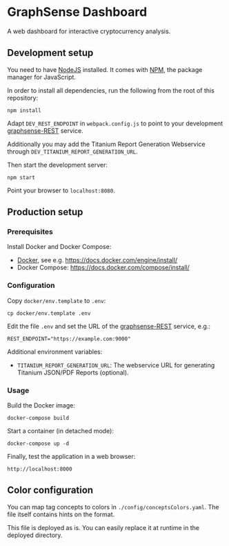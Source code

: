 # GraphSense Dashboard

A web dashboard for interactive cryptocurrency analysis.

## Development setup

You need to have [NodeJS][nodejs] installed. It comes with [NPM][npm],
the package manager for JavaScript.

In order to install all dependencies, run the following from the root of
this repository:

    npm install

Adapt `DEV_REST_ENDPOINT` in `webpack.config.js` to point to your
development [graphsense-REST][graphsense-rest] service.

Additionally you may add the Titanium Report Generation Webservice through
`DEV_TITANIUM_REPORT_GENERATION_URL`.

Then start the development server:

    npm start

Point your browser to `localhost:8080`.

## Production setup

### Prerequisites

Install Docker and Docker Compose:

- [Docker][docker], see e.g. https://docs.docker.com/engine/install/
- Docker Compose: https://docs.docker.com/compose/install/

### Configuration

Copy `docker/env.template` to `.env`:

    cp docker/env.template .env

Edit the file `.env` and set the URL of the [graphsense-REST][graphsense-rest]
service, e.g.:

    REST_ENDPOINT="https://example.com:9000"

Additional environment variables:

* `TITANIUM_REPORT_GENERATION_URL`: The webservice URL for generating
  Titanium JSON/PDF Reports (optional).

### Usage

Build the Docker image:

    docker-compose build

Start a container (in detached mode):

    docker-compose up -d

Finally, test the application in a web browser:

    http://localhost:8000

## Color configuration

You can map tag concepts to colors in `./config/conceptsColors.yaml`.
The file itself contains hints on the format.

This file is deployed as is. You can easily replace it at runtime in the
deployed directory.

[nodejs]: https://nodejs.org
[npm]: https://www.npmjs.com
[graphsense-rest]: https://github.com/graphsense/graphsense-rest
[docker]: https://www.docker.com
